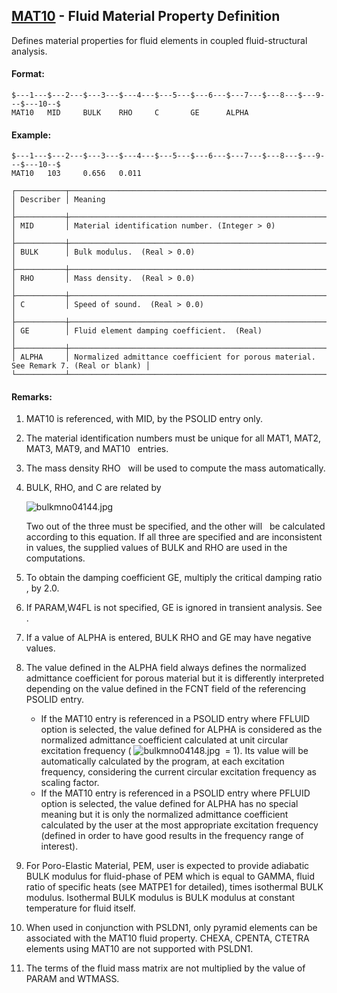 ## [MAT10](https://help.hexagonmi.com/bundle/MSC_Nastran_2022.4/page/Nastran_Combined_Book/qrg/bulkmno/TOC.MAT10.xhtml) - Fluid Material Property Definition

Defines material properties for fluid elements in coupled fluid-structural analysis.

#### Format:

```nastran
$---1---$---2---$---3---$---4---$---5---$---6---$---7---$---8---$---9---$---10--$
MAT10   MID     BULK    RHO     C       GE      ALPHA                           
```

#### Example:

```nastran
$---1---$---2---$---3---$---4---$---5---$---6---$---7---$---8---$---9---$---10--$
MAT10   103     0.656   0.011                                                   
```

```text
┌───────────┬──────────────────────────────────────────────────────────────────────────────────────┐
│ Describer │ Meaning                                                                              │
├───────────┼──────────────────────────────────────────────────────────────────────────────────────┤
│ MID       │ Material identification number. (Integer > 0)                                        │
├───────────┼──────────────────────────────────────────────────────────────────────────────────────┤
│ BULK      │ Bulk modulus.  (Real > 0.0)                                                          │
├───────────┼──────────────────────────────────────────────────────────────────────────────────────┤
│ RHO       │ Mass density.  (Real > 0.0)                                                          │
├───────────┼──────────────────────────────────────────────────────────────────────────────────────┤
│ C         │ Speed of sound.  (Real > 0.0)                                                        │
├───────────┼──────────────────────────────────────────────────────────────────────────────────────┤
│ GE        │ Fluid element damping coefficient.  (Real)                                           │
├───────────┼──────────────────────────────────────────────────────────────────────────────────────┤
│ ALPHA     │ Normalized admittance coefficient for porous material. See Remark 7. (Real or blank) │
└───────────┴──────────────────────────────────────────────────────────────────────────────────────┘
```

#### Remarks:

1. MAT10 is referenced, with MID, by the PSOLID entry only.
2. The material identification numbers must be unique for all MAT1, MAT2, MAT3, MAT9, and MAT10   entries.
3. The mass density RHO   will be used to compute the mass automatically.
4. BULK, RHO, and C are related by

     ![bulkmno04144.jpg](https://help-be.hexagonmi.com/bundle/MSC_Nastran_2022.4/page/Nastran_Combined_Book/qrg/bulkmno/../../../assets/bulkmno04144.jpg?_LANG=enus)  

     Two out of the three must be specified, and the other will   be calculated according to this equation. If all three are specified and are inconsistent in values, the supplied values of BULK and RHO are used in the computations.

5. To obtain the damping coefficient GE, multiply the critical damping ratio   , by 2.0.
6. If PARAM,W4FL is not specified, GE is ignored in transient analysis. See  .
7. If a value of ALPHA is entered, BULK RHO and GE may have negative values.
8. The value defined in the ALPHA field always defines the normalized admittance coefficient for porous material but it is differently interpreted depending on the value defined in the FCNT field of the referencing PSOLID entry.
     - If the MAT10 entry is referenced in a PSOLID entry where FFLUID option is selected, the value defined for ALPHA is considered as the normalized admittance coefficient calculated at unit circular excitation frequency ( ![bulkmno04148.jpg](https://help-be.hexagonmi.com/bundle/MSC_Nastran_2022.4/page/Nastran_Combined_Book/qrg/bulkmno/../../../assets/bulkmno04148.jpg?_LANG=enus)  = 1). Its value will be automatically calculated by the program, at each excitation frequency, considering the current circular excitation frequency as scaling factor.
     - If the MAT10 entry is referenced in a PSOLID entry where PFLUID option is selected, the value defined for ALPHA has no special meaning but it is only the normalized admittance coefficient calculated by the user at the most appropriate excitation frequency (defined in order to have good results in the frequency range of interest).
9. For Poro-Elastic Material, PEM, user is expected to provide adiabatic BULK modulus for fluid-phase of PEM which is equal to GAMMA, fluid ratio of specific heats (see MATPE1 for detailed), times isothermal BULK modulus. Isothermal BULK modulus is BULK modulus at constant temperature for fluid itself.
10. When used in conjunction with PSLDN1, only pyramid elements can be associated with the MAT10 fluid property. CHEXA, CPENTA, CTETRA elements using MAT10 are not supported with PSLDN1.
11. The terms of the fluid mass matrix are not multiplied by the value of PARAM and WTMASS.
